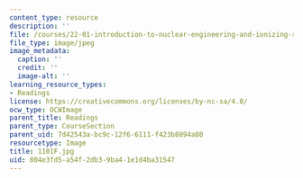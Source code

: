 ```yaml
---
content_type: resource
description: ''
file: /courses/22-01-introduction-to-nuclear-engineering-and-ionizing-radiation-fall-2016/804e3fd5a54f2db39ba41e1d4ba31547_1101F.jpg
file_type: image/jpeg
image_metadata:
  caption: ''
  credit: ''
  image-alt: ''
learning_resource_types:
- Readings
license: https://creativecommons.org/licenses/by-nc-sa/4.0/
ocw_type: OCWImage
parent_title: Readings
parent_type: CourseSection
parent_uid: 7d42543a-bc9c-12f6-6111-f423b8894a80
resourcetype: Image
title: 1101F.jpg
uid: 804e3fd5-a54f-2db3-9ba4-1e1d4ba31547
---
```

